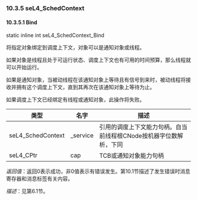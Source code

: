 ### 10.3.5  seL4_SchedContext

#### 10.3.5.1  Bind

static inline int seL4_SchedContext_Bind

将指定对象绑定到调度上下文，对象可以是通知对象或线程。

如果对象是线程且处于可运行状态、调度上下文也有可用的时间预算，那么线程就可以开始运行。

如果是通知对象，当被动线程在该通知对象上等待且有信号到来时，被动线程将接收并拥有这个调度上下文，直到其再次在该通知对象上等待为止。

如果调度上下文已经绑定有线程或通知对象，此操作将失败。

类型 | 名字 | 描述
--- | --- | ---
seL4_SchedContext | _service | 引用的调度上下文能力句柄。自当前线程根CNode按机器字位数解析，下同
seL4_CPtr | cap | TCB或通知对象能力句柄

*返回值*：返回0表示成功，非0值表示有错误发生。第10.1节描述了发生错误时消息寄存器和消息标签有关内容。

*描述*：见第6.1节。

